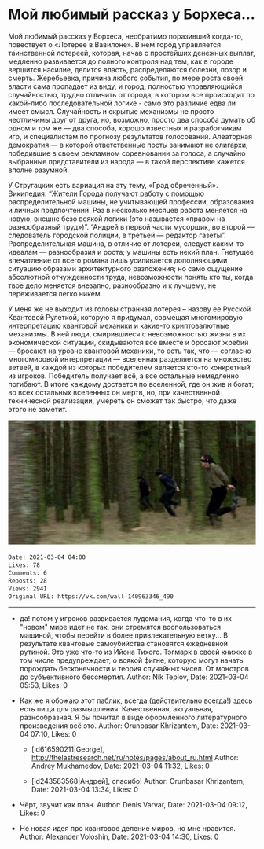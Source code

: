# Мой любимый рассказ у Борхеса...

Мой любимый рассказ у Борхеса, необратимо поразивший когда-то, повествует о «Лотерее в Вавилоне». В нем город управляется таинственной лотереей, которая, начав с простейших денежных выплат, медленно развивается до полного контроля над тем, как в городе вершится насилие, делится власть, распределяются болезни, позор и смерть. Жеребьевка, причина любого события, по мере роста своей власти сама пропадает из виду, и город, полностью управляющийся случайностью, трудно отличить от города, в котором все происходит по какой-либо последовательной логике - само это различие едва ли имеет смысл. Случайность и скрытые механизмы не просто неотличимы друг от друга, но, возможно, просто два способа думать об одном и том же — два способа, хорошо известных и разработчикам игр, и специалистам по прогнозу результатов голосований. Алеаторная демократия — в которой ответственные посты занимают не олигархи, победившие в своем рекламном соревновании за голоса, а случайно выбранные представители из народа — в такой перспективе кажется вполне разумной. 

У Стругацких есть вариация на эту тему, «Град обреченный». Википедия: “Жители Города получают работу с помощью распределительной машины, не учитывающей профессии, образования и личных предпочтений. Раз в несколько месяцев работа меняется на новую, внешне безо всякой логики (это называется «правом на разнообразный труд»)”. “Андрей в первой части мусорщик, во второй — следователь городской полиции, в третьей — редактор газеты”. Распределительная машина, в отличие от лотереи, следует каким-то идеалам — разнообразия и роста; у машины есть некий план. Гнетущее впечатление от всего романа лишь усиливается дополняющими ситуацию образами архитектурного разложения; но само ощущение абсолютной отчужденности труда, невозможности понять кто ты, когда твое дело меняется внезапно, разнообразно и к лучшему, не переживается легко никем. 

У меня же не выходит из головы странная лотерея – назову ее Русской Квантовой Рулеткой, которую я придумал, совмещая многомировую интерпретацию квантовой механики и какие-то криптовалютные механизмы. В ней люди, смирившиеся с невозможностью жизни в их экономической ситуации, скидываются все вместе и бросают жребий — бросают на уровне квантовой механики, то есть так, что — согласно многомировой интерпретации — вселенная разделяется на множество ветвей, в каждой из которых победителем является кто-то конкретный из игроков. Победитель получает всё, а все остальные немедленно погибают. В итоге каждому достается по вселенной, где он жив и богат; во всех остальных вселенных он мертв, но, при качественной технической реализации, умереть он сможет так быстро, что даже этого не заметит.

![](attachments/457239139.jpg)

    Date: 2021-03-04 04:00
    Likes: 78
    Comments: 6
    Reposts: 28
    Views: 2941
    Original URL: https://vk.com/wall-140963346_490



--------------------

  * да! потом у игроков развивается лудомания,
    когда что-то в их "новом" мире идет не так, они стремятся воспользоваться машиной, чтобы перейти в более привлекательную ветку...
    В результате квантовые самоубийства становятся ежедневной рутиной.
    Это уже что-то из Ийона Тихого.
    Тэгмарк в своей книжке в том числе предупреждает, о всякой фигне, которую могут начать порождать бесконечности и теория случайных чисел. От монстров до субъективного бессмертия.
    Author: Nik Teplov, Date: 2021-03-04 05:53, Likes: 0


  * Как же я обожаю этот паблик, всегда (действительно всегда!) здесь есть пища для размышления. Качественная, актуальная, разнообразная.
    Я бы почитал в виде оформленного литературного произведения всё это.
    Author: Orunbasar Khrizantem, Date: 2021-03-04 07:10, Likes: 0

      * [id616590211|George], http://thelastresearch.net/ru/notes/pages/about_ru.html
        Author: Andrey Mukhamedov, Date: 2021-03-04 11:32, Likes: 0

      * [id243583568|Андрей], спасибо!
        Author: Orunbasar Khrizantem, Date: 2021-03-04 13:34, Likes: 0


  * Чёрт, звучит как план.
    Author: Denis Varvar, Date: 2021-03-04 09:12, Likes: 0


  * Не новая идея про квантовое деление миров, но мне нравится.
    Author: Alexander Voloshin, Date: 2021-03-04 14:30, Likes: 0

